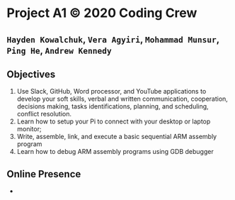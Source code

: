 # Project A1 © 2020 Coding Crew
## `Hayden Kowalchuk`, `Vera Agyiri`, `Mohammad Munsur`, `Ping He`, `Andrew Kennedy`


## Objectives
1. Use Slack, GitHub, Word processor, and YouTube applications to develop your soft skills, verbal and written communication, cooperation, decisions making, tasks identifications, planning, and scheduling, conflict resolution. 
2. Learn how to setup your Pi to connect with your desktop or laptop monitor;
3. Write, assemble, link, and execute a basic sequential ARM assembly program
4. Learn how to debug ARM
assembly programs using GDB debugger

## Online Presence
- &nbsp;
  
